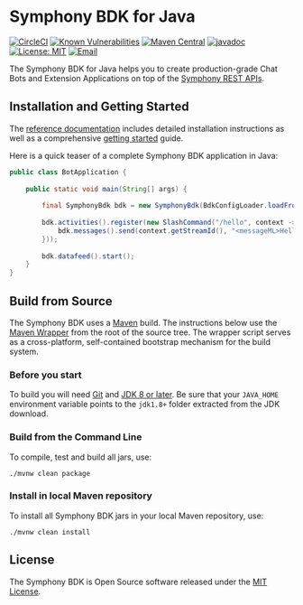 # Symphony BDK for Java 
[![CircleCI](https://circleci.com/gh/SymphonyPlatformSolutions/symphony-api-client-java.svg?style=shield)](https://circleci.com/gh/SymphonyPlatformSolutions/symphony-api-client-java)
[![Known Vulnerabilities](https://snyk.io/test/github/SymphonyPlatformSolutions/symphony-api-client-java/badge.svg)](https://snyk.io/test/github/SymphonyPlatformSolutions/symphony-api-client-java)
[![Maven Central](https://maven-badges.herokuapp.com/maven-central/com.symphony.platformsolutions/symphony-bdk-bom/badge.svg)](https://maven-badges.herokuapp.com/maven-central/com.symphony.platformsolutions/symphony-api-client-java)
[![javadoc](https://javadoc.io/badge2/com.symphony.platformsolutions/symphony-bdk-core/javadoc.svg)](https://javadoc.io/doc/com.symphony.platformsolutions/symphony-bdk-core)
[![License: MIT](https://img.shields.io/badge/License-MIT-purple.svg)](https://opensource.org/licenses/MIT)
[![Email](https://img.shields.io/static/v1?label=contact&message=email&color=darkgoldenrod)](mailto:platformsolutions@symphony.com?subject=Java%20SDK)

The Symphony BDK for Java helps you to create production-grade Chat Bots and Extension Applications on 
top of the [Symphony REST APIs](https://developers.symphony.com/restapi/reference). 

## Installation and Getting Started
The [reference documentation](./docs/index.md) includes detailed installation instructions as well as a comprehensive 
[getting started](./docs/getting-started.md) guide.

Here is a quick teaser of a complete Symphony BDK application in Java:
```java
public class BotApplication {
    
    public static void main(String[] args) {
      
        final SymphonyBdk bdk = new SymphonyBdk(BdkConfigLoader.loadFromSymphonyDir("config.yaml"));
      
        bdk.activities().register(new SlashCommand("/hello", context -> {
            bdk.messages().send(context.getStreamId(), "<messageML>Hello, World!</messageML>");
        }));
        
        bdk.datafeed().start();
    }
}
```

## Build from Source
The Symphony BDK uses a [Maven](https://maven.apache.org/) build. The instructions below use the [Maven Wrapper](https://github.com/takari/maven-wrapper)
from the root of the source tree. The wrapper script serves as a cross-platform, self-contained bootstrap mechanism for
the build system.

### Before you start
To build you will need [Git](https://docs.github.com/en/github/getting-started-with-github/set-up-git) and [JDK 8 or later](https://adoptopenjdk.net/).
Be sure that your `JAVA_HOME` environment variable points to the `jdk1.8+` folder extracted from the JDK download.

### Build from the Command Line
To compile, test and build all jars, use:
```shell script
./mvnw clean package
```
### Install in local Maven repository
To install all Symphony BDK jars in your local Maven repository, use:
```shell script
./mvnw clean install
```

## License
The Symphony BDK is Open Source software released under the [MIT License](./LICENSE).
